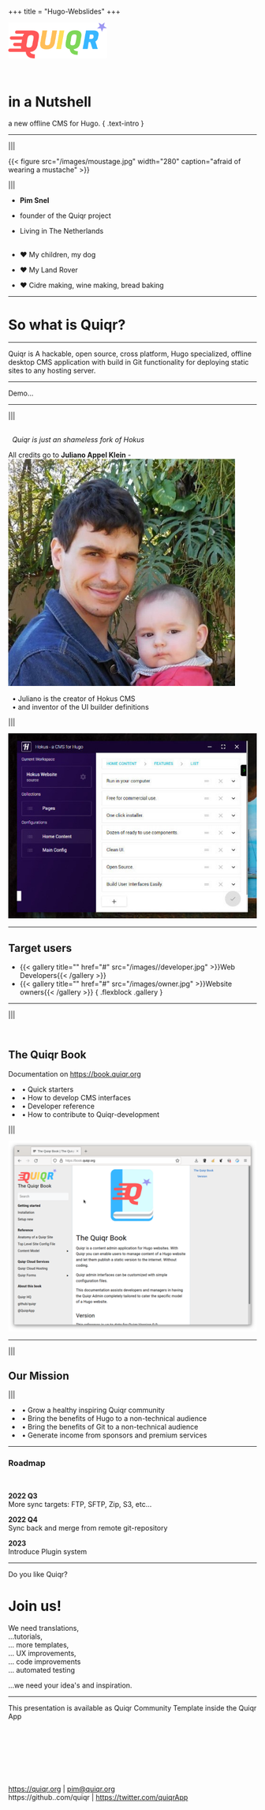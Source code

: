 +++
title = "Hugo-Webslides"
+++

<img src="/images/hugoconf-white.png" style="max-width:200px;position:absolute; bottom: -200px;right:-100px;" />

<!--: .wrap .size-70 ..aligncenter bgimage=images/pencil2.jpg -->

<img src="/images/logo-nav.png" style="max-width:200px;margin-bottom:2em;" />

# **in a Nutshell**

a new offline CMS for Hugo.
{ .text-intro }


---
<!-- : .wrap -->

|||

{{< figure src="/images/moustage.jpg" width="280" caption="afraid of wearing a mustache" >}}

|||

- **Pim Snel**
- founder of the Quiqr project
- Living in The Netherlands<br><br>

- ❤️ My children, my dog
- ❤️ My Land Rover
- ❤️ Cidre making, wine making, bread baking

---

<!--: .wrap ..content-center -->




# So what is Quiqr?

---

<!--: .wrap ..content-center -->

Quiqr is A hackable, open source, cross platform, Hugo specialized, offline desktop CMS application with build in Git functionality for deploying static sites to any hosting server.

---

Demo...

---


|||

&nbsp;<br/>
&nbsp;&nbsp;*Quiqr is just an shameless fork of Hokus*


All credits go to **Juliano Appel Klein** - <img class="avatar-40" src="/images/3170711.jpg" />

&nbsp;&nbsp;• Juliano is the creator of Hokus CMS<br>
&nbsp;&nbsp;•  and inventor of the UI builder definitions


|||

<img src="/images/hokuscms.jpg" />

---
<!--: .wrap -->

## **Target users**

- {{< gallery title="" href="#" src="/images//developer.jpg" >}}Web Developers{{< /gallery >}}
- {{< gallery title="" href="#" src="/images/owner.jpg" >}}Website owners{{< /gallery >}}
{ .flexblock .gallery }

---

|||

&nbsp;

## **The Quiqr Book**

Documentation on https://book.quiqr.org

- &nbsp;• Quick starters
- &nbsp;• How to develop CMS interfaces
- &nbsp;• Developer reference
- &nbsp;• How to contribute to Quiqr-development

|||

<img src="/images/book.png" >

---



|||

## **Our Mission**

|||

- &nbsp;• Grow a healthy inspiring Quiqr community
- &nbsp;• Bring the benefits of Hugo to a non-technical audience
- &nbsp;• Bring the benefits of Git to a non-technical audience
- &nbsp;• Generate income from sponsors and premium services

---

<!--: .wrap ..content-center -->

### Roadmap
<br>

**2022 Q3**<br>
More sync targets: FTP, SFTP, Zip, S3, etc...

**2022 Q4**<br>
Sync back and merge from remote git-repository

**2023**<br>
Introduce Plugin system


---

<!--: .wrap ..content-center -->

Do you like Quiqr?

# Join us!

We need translations,<br>
...tutorials,<br>
... more templates, <br>
... UX improvements,<br>
... code improvements<br>
... automated testing

...we need your idea's and inspiration.

---
This presentation is available as Quiqr Community Template inside the Quiqr App

<!--: .wrap ..content-center bgimage=images/quiqr-animation.gif -->

<br><br><br><br><br><br>

https://quiqr.org | pim@quiqr.org<br>
https://github..com/quiqr | https://twitter.com/quiqrApp

